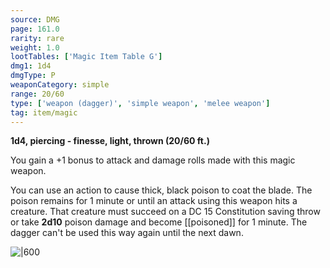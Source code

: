 ```yaml
---
source: DMG
page: 161.0
rarity: rare
weight: 1.0
lootTables: ['Magic Item Table G']
dmg1: 1d4
dmgType: P
weaponCategory: simple
range: 20/60
type: ['weapon (dagger)', 'simple weapon', 'melee weapon']
tag: item/magic
---
```


**1d4, piercing - finesse, light, thrown (20/60 ft.)**

You gain a +1 bonus to attack and damage rolls made with this magic weapon.

You can use an action to cause thick, black poison to coat the blade. The poison remains for 1 minute or until an attack using this weapon hits a creature. That creature must succeed on a DC 15 Constitution saving throw or take **2d10** poison damage and become [[poisoned]] for 1 minute. The dagger can't be used this way again until the next dawn.


![|600](https://5e.tools/img/items/DMG/Dagger%20of%20Venom.jpg)